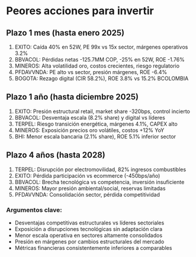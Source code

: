 # Peores acciones para invertir

## Plazo 1 mes (hasta enero 2025)
1. EXITO: Caída 40% en 52W, PE 99x vs 15x sector, márgenes operativos 3.2%
2. BBVACOL: Pérdidas netas -125.7MM COP, -25% en 52W, ROE -1.76%
3. MINEROS: Alta volatilidad oro, costos crecientes, riesgo regulatorio
4. PFDAVVNDA: PE alto vs sector, presión márgenes, ROE -6.4%
5. BOGOTA: Rezago digital (CIR 58.2%), ROE 3.8% vs 15.2% BCOLOMBIA

## Plazo 1 año (hasta diciembre 2025)
1. EXITO: Presión estructural retail, market share -320bps, control incierto
2. BBVACOL: Desventaja escala (8.2% share) y digital vs líderes
3. TERPEL: Riesgo transición energética, márgenes 4.1%, CAPEX alto
4. MINEROS: Exposición precios oro volátiles, costos +12% YoY
5. BHI: Menor escala bancaria (2.1% share), ROE 5.1% inferior sector

## Plazo 4 años (hasta 2028)
1. TERPEL: Disrupción por electromovilidad, 82% ingresos combustibles
2. EXITO: Pérdida participación vs ecommerce (-450bps/año)
3. BBVACOL: Brecha tecnológica vs competencia, inversión insuficiente
4. MINEROS: Mayor presión ambiental/social, reservas limitadas
5. PFDAVVNDA: Consolidación sector, pérdida competitividad

### Argumentos clave:
- Desventajas competitivas estructurales vs líderes sectoriales
- Exposición a disrupciones tecnológicas sin adaptación clara
- Menor escala operativa en sectores altamente consolidados
- Presión en márgenes por cambios estructurales del mercado
- Métricas financieras consistentemente inferiores a comparables
